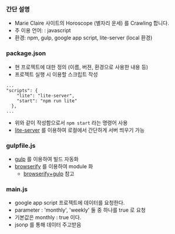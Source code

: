 
### 간단 설명

- Marie Claire 사이트의 Horoscope (별자리 운세) 를 Crawling 합니다.
- 주 이용 언어: : javascript
- 환경: npm, gulp, google app script, lite-server (local 환경)

### package.json 

- 현 프로젝트에 대한 정의 (이름, 버젼, 환경으로 사용한 내용 등)
- 프로젝트 실행 시 이용할 스크립트 작성

```
...
"scripts": {
    "lite": "lite-server",
    "start": "npm run lite"
  },
...
```

- 위와 같이 작성함으로서 `npm start` 라는 명령어 사용
- [lite-server](https://www.npmjs.com/package/lite-server) 를 이용하여 로컬에서 간단하게 서버 띄우기 가능

### gulpfile.js

- [gulp](http://gulpjs.com/) 를 이용하여 빌드 자동화
- [browserify](http://browserify.org/) 를 이용하여 module 화
	- [browserify+gulp](https://www.viget.com/articles/gulp-browserify-starter-faq) 참고


### main.js

- google app script 프로젝트에 데이터를 요청한다.
- parameter : 'monthly', 'weekly' 둘 중 하나를 true 로 요청
- 기본값은 monthly : true 이다.
- jsonp 를 통해 데이터 주고받음
